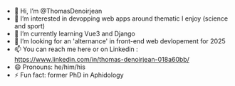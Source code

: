 - 👋 Hi, I’m @ThomasDenoirjean
- 👀 I’m interested in devopping web apps around thematic I enjoy (science and sport)
- 🌱 I’m currently learning Vue3 and Django
- 💞️ I’m looking for an 'alternance' in front-end web devlopement for 2025
- 📫 You can reach me here or on Linkedin : https://www.linkedin.com/in/thomas-denoirjean-018a60bb/
- 😄 Pronouns: he/him/his
- ⚡ Fun fact: former PhD in Aphidology

<!---
ThomasDenoirjean/ThomasDenoirjean is a ✨ special ✨ repository because its `README.md` (this file) appears on your GitHub profile.
You can click the Preview link to take a look at your changes.
--->
